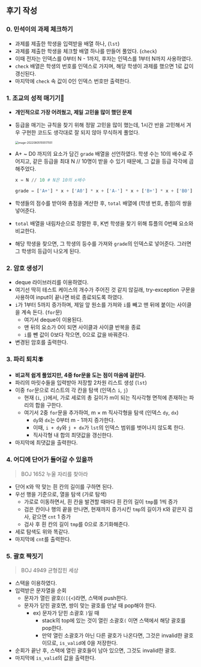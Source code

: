 ## 후기 작성

### 0. 민석이의 과제 체크하기
  - 과제를 제출한 학생을 입력받을 배열 하나, (`lst`)
  - 과제를 제출한 학생을 체크할 배열 하나를 만들어 풀었다. (`check`)
  - 이때 전자는 인덱스를 0부터 N - 1까지, 후자는 인덱스를 1부터 N까지 사용하였다.
  - `check` 배열은 학생의 번호를 인덱스로 가지며, 해당 학생이 과제를 했으면 1로 값이 갱신된다.
  - 마지막에 `check` 속 값이 0인 인덱스 번호만 출력한다.



### 1. **조교의 성적 매기기**💯

  - **개인적으로 가장 어려웠고, 제일 고민을 많이 했던 문제**

  - 등급을 매기는 규칙을 찾기 위해 정말 고민을 많이 했는데, 1시간 반을 고민해서 겨우 구현한 코드도 생각대로 잘 되지 않아 무식하게 풀었다.

    <img src="Assets/README.assets/image-20220805155517551.png" alt="image-20220805155517551" style="zoom:50%;" />



  - A+ ~ D0 까지의 요소가 담긴 `grade` 배열을 선언하였다. 학생 수는 10의 배수로 주어지고, 같은 등급을 최대 N // 10명이 받을 수 있기 때문에, 그 값을 등급 각각에 곱해주었다.

    ```python
    x = N // 10 # N은 10의 x배수
    
    grade = ['A+'] * x + ['A0'] * x + ['A-'] * x + ['B+'] * x + ['B0'] * x + ['B-'] * x + ['C+'] * x + ['C0'] * x + ['C-'] * x + ['D0'] * x
    ```

  - 학생들의 점수를 받아와 총점을 계산한 후, `total` 배열에 (학생 번호, 총점)의 쌍을 넣어준다.

  - `total` 배열을 내림차순으로 정렬한 후, K번 학생을 찾기 위해 튜플의 0번째 요소와 비교한다.

  - 해당 학생을 찾으면, 그 학생의 등수를 가져와 `grade`의 인덱스로 넣어준다. 그러면 그 학생의 등급이 나오게 된다.



### 2. 암호 생성기

- deque 라이브러리를 이용하였다.
- 여기선 딱히 테스트 케이스의 개수가 주어진 것 같지 않길래, try-exception 구문을 사용하여 input이 끝나면 바로 종료되도록 하였다.
- `i`가 1부터 5까지 증가하며, 제일 앞 원소를 가져와 `i`를 빼고 맨 뒤에 붙이는 사이클을 계속 돈다. (`for`문)
  - 여기서 deque이 이용된다.
  - 맨 뒤의 요소가 0이 되면 사이클과 사이클 반복을 종료
  - `i`를 뺀 값이 0보다 작으면, 0으로 값을 바꿔준다.
- 변경된 암호를 출력한다.



### 3. **파리 퇴치**🪰

- **비교적 쉽게 풀었지만, 4중 for문을 도는 점이 마음에 걸린다.**
- 파리의 마릿수들을 입력받아 저장할 2차원 리스트 생성 (`lst`)
- 이중 `for`문으로 리스트의 각 칸을 탐색 (인덱스 `i`, `j`)
  - 현재 (`i`, `j`)에서, 가로 세로의 총 길이가 m이 되는 직사각형 면적에 존재하는 파리의 합을 구한다.
  - 여기서 2중 `for`문을 추가하여, m × m 직사각형을 탐색 (인덱스 `dy`, `dx`)
    - `dy`와 `dx`는 0부터 m - 1까지 증가한다.
    - 이때, `i + dy`와 `j + dx`가 `lst`의 인덱스 범위를 벗어나지 않도록 한다.
    - 직사각형 내 합의 최댓값을 갱신한다.
- 마지막에 최댓값을 출력한다.

 

### 4. 어디에 단어가 들어갈 수 있을까

> BOJ 1652 누울 자리를 찾아라

- 단어 `K`와 딱 맞는 흰 칸의 길이를 구하면 된다.
- 우선 행을 기준으로, 열을 탐색 (가로 탐색)
  - 가로로 이동하면서, 흰 칸을 발견할 때마다 흰 칸의 길이 `tmp`를 1씩 증가
  - 검은 칸이나 행의 끝을 만나면, 현재까지 증가시킨 `tmp`의 길이가 `K`와 같은지 검사, 같으면 `cnt` 1 증가
  - 검사 후 흰 칸의 길이 `tmp`를 0으로 초기화해준다.
- 세로 탐색도 위와 똑같다.
- 마지막에 `cnt`를 출력한다.



### 5. 괄호 짝짓기

> BOJ 4949 균형잡힌 세상

- 스택을 이용하였다.
- 입력받은 문자열을 순회
  - 문자가 열린 괄호(`([{<`)라면, 스택에 push한다.
  - 문자가 닫힌 괄호면, 쌍이 맞는 괄호를 만날 때 pop해야 한다.
    - ex) 문자가 닫힌 소괄호 `)`일 때
      - stack의 top에 있는 것이 열린 소괄호`(` 이면 스택에서 해당 괄호를 pop한다.
      - 만약 열린 소괄호가 아닌 다른 괄호가 나온다면, 그것은 invalid한 괄호이므로, `is_valid`에 0을 저장한다.
- 순회가 끝난 후, 스택에 열린 괄호들이 남아 있으면, 그것도 invalid한 괄호.
- 마지막에 `is_valid`의 값을 출력한다.